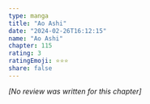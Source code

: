```yaml
---
type: manga
title: "Ao Ashi"
date: "2024-02-26T16:12:15"
name: "Ao Ashi"
chapter: 115
rating: 3
ratingEmoji: ⭐️⭐️⭐️
share: false
---
```


_[No review was written for this chapter]_
